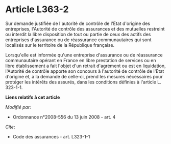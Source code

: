 # Article L363-2

Sur demande justifiée de l'autorité de contrôle de l'Etat d'origine des entreprises, l'Autorité de contrôle des assurances et
des mutuelles restreint ou interdit la libre disposition de tout ou partie de ceux des actifs des entreprises d'assurance ou
de réassurance communautaires qui sont localisés sur le territoire de la République française. 

Lorsqu'elle est informée qu'une entreprise d'assurance ou de réassurance communautaire opérant en France en libre prestation
de services ou en libre établissement a fait l'objet d'un retrait d'agrément ou est en liquidation, l'Autorité de contrôle
apporte son concours à l'autorité de contrôle de l'Etat d'origine et, à la demande de celle-ci, prend les mesures nécessaires
pour protéger les intérêts des assurés, dans les conditions définies à l'article L. 323-1-1.

**Liens relatifs à cet article**

_Modifié par_:

  - Ordonnance n°2008-556 du 13 juin 2008 - art. 4

_Cite_:

  - Code des assurances - art. L323-1-1
